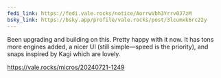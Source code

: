 ```yaml
---
fedi_link: https://fedi.vale.rocks/notice/AorrwVbh3Yrrv0J7zM
bsky_link: https://bsky.app/profile/vale.rocks/post/3lcumxk6rc22y
---
```


Been upgrading and building on this. Pretty happy with it now. It has tons more engines added, a nicer UI (still simple—speed is the priority), and snaps inspired by Kagi which are lovely.

<https://vale.rocks/micros/20240721-1249>
